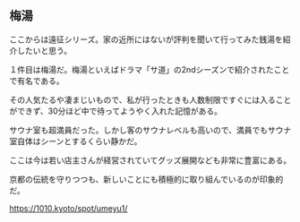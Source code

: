 ## 梅湯
ここからは遠征シリーズ。家の近所にはないが評判を聞いて行ってみた銭湯を紹介したいと思う。

１件目は梅湯だ。梅湯といえばドラマ「サ道」の2ndシーズンで紹介されたことで有名である。

その人気たるや凄まじいもので、私が行ったときも人数制限ですぐには入ることができず、30分ほど中で待ってようやく入れた記憶がある。

サウナ室も超満員だった。しかし客のサウナレベルも高いので、満員でもサウナ室自体はシーンとするくらい静かだ。

ここは今は若い店主さんが経営されていてグッズ展開なども非常に豊富にある。

京都の伝統を守りつつも、新しいことにも積極的に取り組んでいるのが印象的だ。

https://1010.kyoto/spot/umeyu1/
